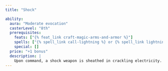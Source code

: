 ```yaml
---
title: "Shock"

ability:
  aura: "Moderate evocation"
  casterLevel: "8th"
  prerequisites:
    feats: ["{% feat_link craft-magic-arms-and-armor %}"]
    spells: ["{% spell_link call-lightning %} or {% spell_link lightning-bolt %}"]
    special: []
  price: "+1 bonus"
  description: |
    Upon command, a shock weapon is sheathed in crackling electricity. The electricity does not harm the wielder. The effect remains until another command is given. A shock weapon deals an extra 1d6 points of electricity damage on a successful hit. Bows, crossbows, and slings so crafted bestow the electricity energy upon their ammunition.
---
```

